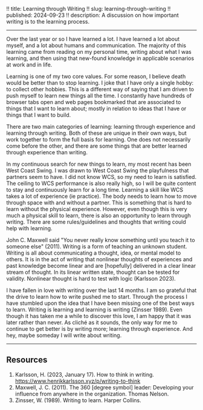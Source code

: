 !! title: Learning through Writing
!! slug: learning-through-writing
!! published: 2024-09-23
!! description: A discussion on how important writing is to the learning process.

---

Over the last year or so I have learned a lot. I have learned a lot about myself, and a lot about
humans and communication. The majority of this learning came from reading on my personal time,
writing about what I was learning, and then using that new-found knowledge in applicable scenarios
at work and in life.

Learning is one of my two core values. For some reason, I believe death would be better than to stop
learning. I joke that I have only a single hobby: to collect other hobbies. This is a different way
of saying that I am driven to push myself to learn new things all the time. I constantly have
hundreds of browser tabs open and web pages bookmarked that are associated to things that I want to
learn about; mostly in relation to ideas that I have or things that I want to build.

There are two main categories of learning: learning through experience and learning through writing.
Both of these are unique in their own ways, but work together to form the full basis for learning.
One does not necessarily come before the other, and there are some things that are better learned
through experience than writing.

In my continuous search for new things to learn, my most recent has been West Coast Swing. I was
drawn to West Coast Swing the playfulness that partners seem to have. I did not know WCS, so my need
to learn is satisfied. The ceiling to WCS performance is also really high, so I will be quite
content to stay and continuously learn for a long time. Learning a skill like WCS takes a lot of
experience (ie practice). The body needs to learn how to move through space with and without a
partner. This is something that is hard to learn without the physical experience. However, even
though this is very much a physical skill to learn, there is also an opportunity to learn through
writing. There are some rules/guidelines and thoughts that writing could help with learning. 

John C. Maxwell said "You never really know something until you teach it to someone else" (2011).
Writing is a form of teaching an unknown student. Writing is all about communicating a thought,
idea, or mental model to others. It is in the act of writing that nonlinear thoughts of experiences
and past knowledge become linear and are [hopefully] delivered in a clear linear stream of thought.
In its linear written state, thought can be tested for validity. Nonlinear thought is hard to test
with logic (Karlsson 2023).

I have fallen in love with writing over the last 14 months. I am so grateful that the drive to learn
how to write pushed me to start. Through the process I have stumbled upon the idea that I have been
missing one of the best ways to learn. Writing is learning and learning is writing (Zinsser 1989).
Even though it has taken me a while to discover this love, I am happy that it was later rather than
never. As cliché as it sounds, the only way for me to continue to get better is by writing more;
learning through experience. And hey, maybe someday I will write about writing.


---

## Resources

1. Karlsson, H. (2023, January 17). How to think in writing. https://www.henrikkarlsson.xyz/p/writing-to-think
2. Maxwell, J. C. (2011). The 360 [degree symbol] leader: Developing your influence from anywhere in the organization. Thomas Nelson.
3. Zinsser, W. (1989). Writing to learn. Harper Collins.
